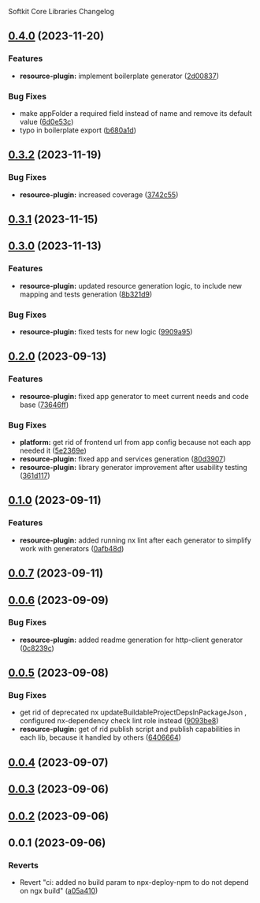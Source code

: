 Softkit Core Libraries Changelog
## [0.4.0](https://github.com/softkitit/softkit-core/compare/resource-plugin-0.3.2...resource-plugin-0.4.0) (2023-11-20)


### Features

* **resource-plugin:** implement boilerplate generator ([2d00837](https://github.com/softkitit/softkit-core/commit/2d008372f6aaa15332d5b41dd4a775414ca79c3e))


### Bug Fixes

* make appFolder a required field instead of name and remove its default value ([6d0e53c](https://github.com/softkitit/softkit-core/commit/6d0e53c12c4811a8ed48215bbc6db5f696550bd9))
* typo in boilerplate export ([b680a1d](https://github.com/softkitit/softkit-core/commit/b680a1d1b33680c9727e91096ff43f5147c3ff3c))

## [0.3.2](https://github.com/softkitit/softkit-core/compare/resource-plugin-0.3.1...resource-plugin-0.3.2) (2023-11-19)


### Bug Fixes

* **resource-plugin:** increased coverage ([3742c55](https://github.com/softkitit/softkit-core/commit/3742c552c745a8ded3a1b1c8eb1924718965bd48))

## [0.3.1](https://github.com/softkitit/softkit-core/compare/resource-plugin-0.3.0...resource-plugin-0.3.1) (2023-11-15)

## [0.3.0](https://github.com/softkitit/softkit-core/compare/resource-plugin-0.2.0...resource-plugin-0.3.0) (2023-11-13)


### Features

* **resource-plugin:** updated resource generation logic, to include new mapping and tests generation ([8b321d9](https://github.com/softkitit/softkit-core/commit/8b321d9e5fcdc76a16d727f64354457ef30b763c))


### Bug Fixes

* **resource-plugin:** fixed tests for new logic ([9909a95](https://github.com/softkitit/softkit-core/commit/9909a959f69838f4324d1acf43f4dedbea6292cb))

## [0.2.0](https://github.com/saas-buildkit/saas-buildkit-core/compare/resource-plugin-0.1.0...resource-plugin-0.2.0) (2023-09-13)


### Features

* **resource-plugin:** fixed app generator to meet current needs and code base ([73646ff](https://github.com/saas-buildkit/saas-buildkit-core/commit/73646ff27bd03351ca744894f159b3fb6180a665))


### Bug Fixes

* **platform:** get rid of frontend url from app config because not each app needed it ([5e2369e](https://github.com/saas-buildkit/saas-buildkit-core/commit/5e2369ea919f71c9029a4ab952fe880f83699aff))
* **resource-plugin:** fixed app and services generation ([80d3907](https://github.com/saas-buildkit/saas-buildkit-core/commit/80d3907881ca244e96aa017c8c9a3a83b2c132aa))
* **resource-plugin:** library generator improvement after usability testing ([361d117](https://github.com/saas-buildkit/saas-buildkit-core/commit/361d1179595e2a8c110c65a294aa6236bb7b9c10))

## [0.1.0](https://github.com/saas-buildkit/saas-buildkit-core/compare/resource-plugin-0.0.7...resource-plugin-0.1.0) (2023-09-11)


### Features

* **resource-plugin:** added running nx lint after each generator to simplify work with generators ([0afb48d](https://github.com/saas-buildkit/saas-buildkit-core/commit/0afb48d86b4e213774aa5dc42d6c65f90ff1edad))

## [0.0.7](https://github.com/saas-buildkit/saas-buildkit-core/compare/resource-plugin-0.0.6...resource-plugin-0.0.7) (2023-09-11)

## [0.0.6](https://github.com/saas-buildkit/saas-buildkit-core/compare/resource-plugin-0.0.5...resource-plugin-0.0.6) (2023-09-09)


### Bug Fixes

* **resource-plugin:** added readme generation for http-client generator ([0c8239c](https://github.com/saas-buildkit/saas-buildkit-core/commit/0c8239c59db59a49ab643d69531577f8e8f67ae0))

## [0.0.5](https://github.com/saas-buildkit/saas-buildkit-core/compare/resource-plugin-0.0.4...resource-plugin-0.0.5) (2023-09-08)


### Bug Fixes

* get rid of deprecated nx updateBuildableProjectDepsInPackageJson , configured nx-dependency check lint role instead ([9093be8](https://github.com/saas-buildkit/saas-buildkit-core/commit/9093be892fd5f71629a6c22388e12432dacefdec))
* **resource-plugin:** get of rid publish script and publish capabilities in each lib, because it handled by others ([6406664](https://github.com/saas-buildkit/saas-buildkit-core/commit/64066640d13cfc6bf4e16055349265015d7bcd12))

## [0.0.4](https://github.com/saas-buildkit/saas-buildkit-core/compare/resource-plugin-0.0.3...resource-plugin-0.0.4) (2023-09-07)

## [0.0.3](https://github.com/saas-buildkit/saas-buildkit-core/compare/resource-plugin-0.0.2...resource-plugin-0.0.3) (2023-09-06)

## [0.0.2](https://github.com/saas-buildkit/saas-buildkit-core/compare/resource-plugin-0.0.1...resource-plugin-0.0.2) (2023-09-06)

## 0.0.1 (2023-09-06)


### Reverts

* Revert "ci: added no build param to npx-deploy-npm to do not depend on ngx build" ([a05a410](https://github.com/saas-buildkit/saas-buildkit-core/commit/a05a41073965039dd9656840a80144dcd6b4e180))
